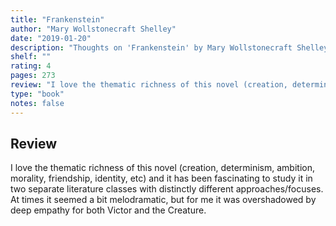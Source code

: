 ```yaml
---
title: "Frankenstein"
author: "Mary Wollstonecraft Shelley"
date: "2019-01-20"
description: "Thoughts on 'Frankenstein' by Mary Wollstonecraft Shelley."
shelf: ""
rating: 4
pages: 273
review: "I love the thematic richness of this novel (creation, determinism, ambition, morality, friendship, identity, etc) and it has been fascinating to study it in two separate literature classes with distinctly different approaches/focuses. At times it seemed a bit melodramatic, but for me it was overshadowed by deep empathy for both Victor and the Creature."
type: "book"
notes: false
---
```


## Review

I love the thematic richness of this novel (creation, determinism, ambition, morality, friendship, identity, etc) and it has been fascinating to study it in two separate literature classes with distinctly different approaches/focuses. At times it seemed a bit melodramatic, but for me it was overshadowed by deep empathy for both Victor and the Creature.
